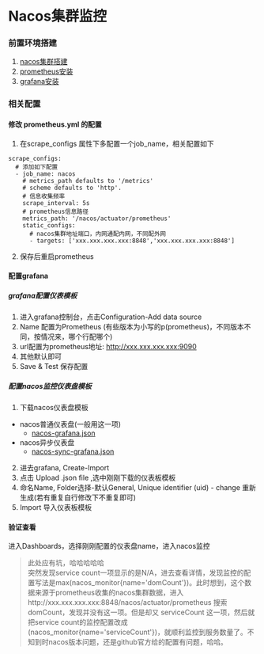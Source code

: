 # Nacos集群监控
### 前置环境搭建
1. [nacos集群搭建](https://github.com/Lokiyor/knowledge/blob/master/Docker/Docker%E9%95%9C%E5%83%8F%E5%AE%B9%E5%99%A8%E5%AE%89%E8%A3%85/nacos/Docker%E6%90%AD%E5%BB%BANacos%E9%9B%86%E7%BE%A4.md)
2. [prometheus安装](https://github.com/Lokiyor/knowledge/blob/master/Docker/Docker%E9%95%9C%E5%83%8F%E5%AE%B9%E5%99%A8%E5%AE%89%E8%A3%85/prometheus/Docker%E5%AE%89%E8%A3%85prometheus.md)
3. [grafana安装](https://github.com/Lokiyor/knowledge/blob/master/Docker/Docker%E9%95%9C%E5%83%8F%E5%AE%B9%E5%99%A8%E5%AE%89%E8%A3%85/grafana/Docker%E5%AE%89%E8%A3%85grafana.md)

### 相关配置
#### 修改 prometheus.yml 的配置
1. 在scrape_configs 属性下多配置一个job_name，相关配置如下
```
scrape_configs:
  # 添加如下配置
  - job_name: nacos
    # metrics_path defaults to '/metrics'
    # scheme defaults to 'http'.
    # 信息收集频率
    scrape_interval: 5s
    # prometheus信息路径
    metrics_path: '/nacos/actuator/prometheus'
    static_configs:
      # nacos集群地址端口，内网通配内网，不同配外网
      - targets: ['xxx.xxx.xxx.xxx:8848','xxx.xxx.xxx.xxx:8848']

```
2. 保存后重启prometheus

#### 配置grafana

##### grafana配置仪表模板
1. 进入grafana控制台，点击Configuration-Add data source
2. Name 配置为Prometheus (有些版本为小写的p(prometheus)，不同版本不同，按情况来，哪个行配哪个)
3. url配置为prometheus地址: http://xxx.xxx.xxx.xxx:9090
4. 其他默认即可
5. Save & Test 保存配置
##### 配置nacos监控仪表盘模板
1. 下载nacos仪表盘模板
- nacos普通仪表盘(一般用这一项)
  - [nacos-grafana.json](https://github.com/nacos-group/nacos-template/blob/master/nacos-grafana.json)
- nacos异步仪表盘
  - [nacos-sync-grafana.json](https://github.com/nacos-group/nacos-template/blob/master/nacos-sync-grafana)
2. 进去grafana, Create-Import
3. 点击 Upload .json file ,选中刚刚下载的仪表板模板
4. 命名Name, Folder选择-默认General, Unique identifier (uid) - change 重新生成(若有重复自行修改下不重复即可)
5. Import 导入仪表板模板

#### 验证查看
进入Dashboards，选择刚刚配置的仪表盘name，进入nacos监控
> 此处应有坑，哈哈哈哈哈  
> 突然发现service count一项显示的是N/A，进去查看详情，发现监控的配置写法是max(nacos_monitor{name='domCount'})。此时想到，这个数据来源于prometheus收集的nacos集群数据，进入http://xxx.xxx.xxx.xxx:8848/nacos/actuator/prometheus 搜索domCount，发现并没有这一项。但是却又 serviceCount 这一项，然后就把service count的监控配置改成(nacos_monitor{name='serviceCount'})，就顺利监控到服务数量了。不知到时nacos版本问题，还是github官方给的配置有问题，哈哈。
> 